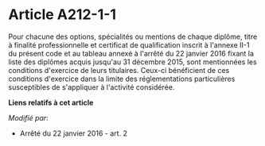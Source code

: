 # Article A212-1-1

Pour chacune des options, spécialités ou mentions de chaque diplôme, titre à finalité professionnelle et certificat de
qualification inscrit à l'annexe II-1 du présent code et au tableau annexé à l'arrêté du 22 janvier 2016 fixant la liste des
diplômes acquis jusqu'au 31 décembre 2015, sont mentionnées les conditions d'exercice de leurs titulaires. Ceux-ci
bénéficient de ces conditions d'exercice dans la limite des réglementations particulières susceptibles de s'appliquer à
l'activité considérée.

**Liens relatifs à cet article**

_Modifié par_:

  - Arrêté du 22 janvier 2016 - art. 2
